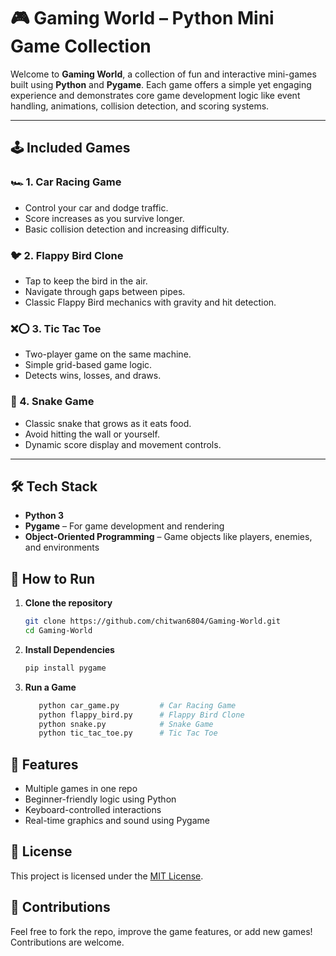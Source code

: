 # 🎮 Gaming World – Python Mini Game Collection

Welcome to **Gaming World**, a collection of fun and interactive mini-games built using **Python** and **Pygame**. Each game offers a simple yet engaging experience and demonstrates core game development logic like event handling, animations, collision detection, and scoring systems.

---

## 🕹️ Included Games

### 🏎️ 1. Car Racing Game
- Control your car and dodge traffic.
- Score increases as you survive longer.
- Basic collision detection and increasing difficulty.

### 🐦 2. Flappy Bird Clone
- Tap to keep the bird in the air.
- Navigate through gaps between pipes.
- Classic Flappy Bird mechanics with gravity and hit detection.

### ❌⭕ 3. Tic Tac Toe
- Two-player game on the same machine.
- Simple grid-based game logic.
- Detects wins, losses, and draws.

### 🐍 4. Snake Game
- Classic snake that grows as it eats food.
- Avoid hitting the wall or yourself.
- Dynamic score display and movement controls.


---

## 🛠️ Tech Stack

- **Python 3**
- **Pygame** – For game development and rendering
- **Object-Oriented Programming** – Game objects like players, enemies, and environments


## 🚀 How to Run

1. **Clone the repository**
   ```bash
   git clone https://github.com/chitwan6804/Gaming-World.git
   cd Gaming-World
   ```

2. **Install Dependencies**

   ```bash
   pip install pygame
   ```

3. **Run a Game**

   ```bash
      python car_game.py         # Car Racing Game
      python flappy_bird.py      # Flappy Bird Clone
      python snake.py            # Snake Game
      python tic_tac_toe.py      # Tic Tac Toe
   ```


## 🎯 Features

* Multiple games in one repo
* Beginner-friendly logic using Python
* Keyboard-controlled interactions
* Real-time graphics and sound using Pygame


## 📄 License

This project is licensed under the [MIT License](LICENSE).

## 🤝 Contributions

Feel free to fork the repo, improve the game features, or add new games! Contributions are welcome.
